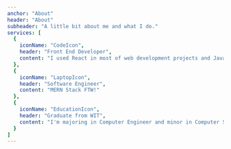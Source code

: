 ```yaml
---
anchor: "About"
header: "About"
subheader: "A little bit about me and what I do."
services: [
  {
    iconName: "CodeIcon",
    header: "Front End Developer",
    content: "I used React in most of web development projects and Java for Android app development."
  },
  {
    iconName: "LaptopIcon",
    header: "Software Engineer",
    content: "MERN Stack FTW!"
  },
  {
    iconName: "EducationIcon",
    header: "Graduate from WIT",
    content: "I'm majoring in Computer Engineer and minor in Computer Science."
  }
]
---
```

